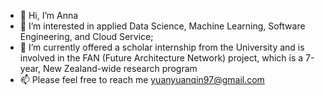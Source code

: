 - 👋 Hi, I’m Anna
- 👀 I’m interested in applied Data Science, Machine Learning, Software Engineering, and Cloud Service;
- 🌱 I’m currently offered a scholar internship from the University and is involved in the FAN (Future Architecture Network) project, which is a 7-year, New Zealand-wide research program
- 📫 Please feel free to reach me yuanyuanqin97@gmail.com

<!---
Annaqin0929/Annaqin0929 is a ✨ special ✨ repository because its `README.md` (this file) appears on your GitHub profile.
You can click the Preview link to take a look at your changes.
--->
